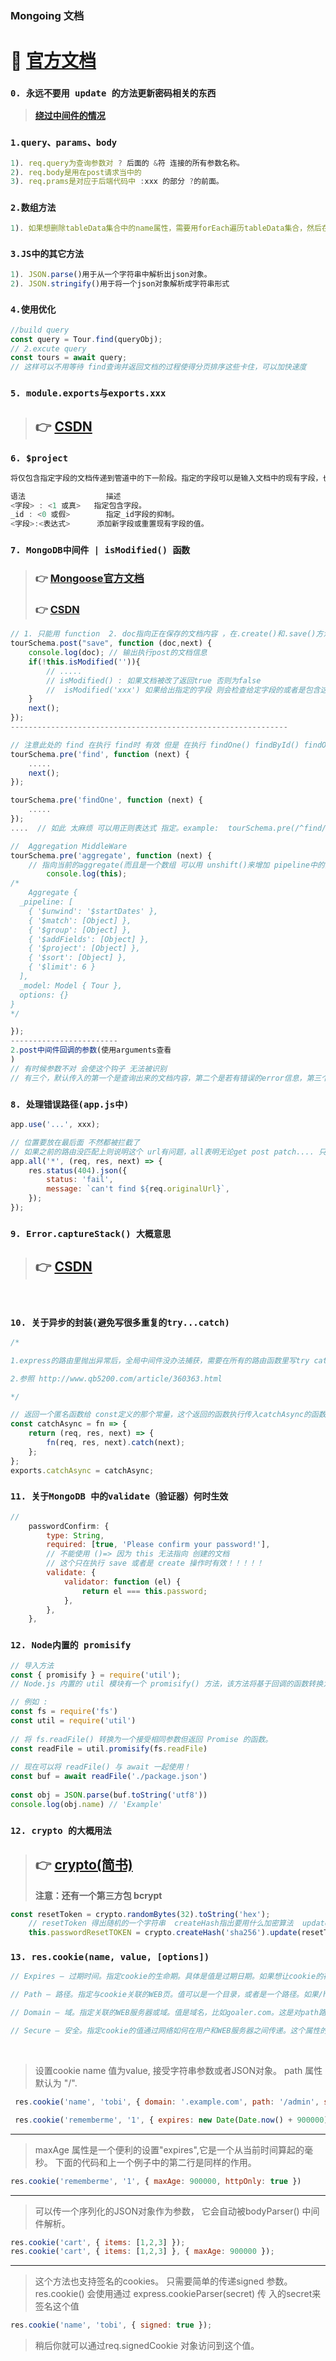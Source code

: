 ### **Mongoing 文档**

 # 🌟 [官方文档](https://mongoing.com/docs/reference/operator/aggregation/group.html)

### `0. 永远不要用 update 的方法更新密码相关的东西`
>  **[绕过中间件的情况](https://mongoosejs.com/docs/middleware.html)**
### `1.query、params、body`

```javascript
1). req.query为查询参数对 ? 后面的 &符 连接的所有参数名称。
2). req.body是用在post请求当中的
3). req.prams是对应于后端代码中 :xxx 的部分 ?的前面。
```

### `2.数组方法`

```javascript
1). 如果想删除tableData集合中的name属性，需要用forEach遍历tableData集合，然后在遍历过程中，直接调用 delete item.name ,就可以把集合中的name属性删除掉
```

### `3.JS中的其它方法`

```javascript
1). JSON.parse()用于从一个字符串中解析出json对象。
2). JSON.stringify()用于将一个json对象解析成字符串形式
```

### `4.使用优化`

```javascript
//build query
const query = Tour.find(queryObj);
// 2.excute query
const tours = await query;
// 这样可以不用等待 find查询并返回文档的过程使得分页排序这些卡住，可以加快速度
```

### `5. module.exports与exports.xxx`

> ## 👉 **[CSDN](https://blog.csdn.net/interestANd/article/details/119058481)**

### `6. $project`

```javascript
将仅包含指定字段的文档传递到管道中的下一阶段。指定的字段可以是输入文档中的现有字段，也可以是新计算的字段

语法	                描述
<字段> : <1 或真>	指定包含字段。
_id : <0 或假>	    指定_id字段的抑制。
<字段>:<表达式>	    添加新字段或重置现有字段的值。
```

### `7. MongoDB中间件 | isModified() 函数` 
> ### 👉 **[Mongoose官方文档](https://mongoosejs.com/docs/middleware.html)**
> ### 👉 **[CSDN](https://blog.csdn.net/caseywei/article/details/109524964)**

```javascript
// 1. 只能用 function  2. doc指向正在保存的文档内容 ，在.create()和.save()方法之前会被调用
tourSchema.post("save", function (doc,next) {
	console.log(doc); // 输出执行post的文档信息
	if(!this.isModified('')){
		// .....
		// isModified() : 如果文档被改了返回true 否则为false 
		//  isModified('xxx') 如果给出指定的字段 则会检查给定字段的或者是包含这个字段的全路径是否被改变 改变了返回true 否则返回false
	}
	next();
});
--------------------------------------------------------------

// 注意此处的 find 在执行 find时 有效 但是 在执行 findOne() findById() findOneAndUpdate() 时 不会进入这个钩子
tourSchema.pre('find', function (next) {
	.....
	next();
});

tourSchema.pre('findOne', function (next) {
	.....
});
....  // 如此 太麻烦 可以用正则表达式 指定。example:  tourSchema.pre(/^find/, function (next) {...});

//  Aggregation MiddleWare
tourSchema.pre('aggregate', function (next) {
	// 指向当前的aggregate(而且是一个数组 可以用 unshift()来增加 pipeline中的内容 以此来进一步分类、分组或者是过滤...)
		console.log(this);
/*
	Aggregate {
  _pipeline: [
    { '$unwind': '$startDates' },
    { '$match': [Object] },
    { '$group': [Object] },
    { '$addFields': [Object] },
    { '$project': [Object] },
    { '$sort': [Object] },
    { '$limit': 6 }
  ],
  _model: Model { Tour },
  options: {}
}
*/

});
------------------------
2.post中间件回调的参数(使用arguments查看
)
// 有时候参数不对 会使这个钩子 无法被识别
// 有三个，默认传入的第一个是查询出来的文档内容，第二个是若有错误的error信息，第三个是next函数
```

### `8. 处理错误路径(app.js中)`

```javascript
app.use('...', xxx);

// 位置要放在最后面 不然都被拦截了
// 如果之前的路由没匹配上则说明这个 url有问题，all表明无论get post patch.... 只要没进入上面正确的路由那么都会被这个匹配，进入这个处理
app.all('*', (req, res, next) => {
	res.status(404).json({
		status: 'fail',
		message: `can't find ${req.originalUrl}`,
	});
});
```

### `9. Error.captureStack() 大概意思`  
>## 👉 **[CSDN](https://zwkkkk1.blog.csdn.net/article/details/83316772?spm=1001.2101.3001.6650.2&depth_1-utm_source=distribute.pc_relevant.none-task-blog-2%7Edefault%7ECTRLIST%7ERate-2-83316772-blog-120124102.t0_edu_mix&utm_relevant_index=3)** 

<br>

### `10. 关于异步的封装(避免写很多重复的try...catch)`

```javascript
/*  

1.express的路由里抛出异常后，全局中间件没办法捕获，需要在所有的路由函数里写try catch，这坑爹的逻辑让人每次都要多写n行代码  所以单独提取一个catchAsync.js文件 导入其他文件中 使用该方法

2.参照 http://www.qb5200.com/article/360363.html 

*/

// 返回一个匿名函数给 const定义的那个常量，这个返回的函数执行传入catchAsync的函数fn，并调用catch捕获异常
const catchAsync = fn => {
	return (req, res, next) => {
		fn(req, res, next).catch(next);
	};
};
exports.catchAsync = catchAsync;
```

### `11. 关于MongoDB 中的validate（验证器）何时生效`

```javascript
//
	passwordConfirm: {
		type: String,
		required: [true, 'Please confirm your password!'],
		// 不能使用 ()=> 因为 this 无法指向 创建的文档
		// 这个只在执行 save 或者是 create 操作时有效！！！！！
		validate: {
			validator: function (el) {
				return el === this.password;
			},
		},
	},
```

### `12. Node内置的 promisify`

```javascript
// 导入方法
const { promisify } = require('util');
// Node.js 内置的 util 模块有一个 promisify() 方法，该方法将基于回调的函数转换为基于 Promise 的函数。这使您可以将 Promise 链和 async/await 与基于回调的 API 结合使用。

// 例如 :
const fs = require('fs')
const util = require('util')
​
// 将 fs.readFile() 转换为一个接受相同参数但返回 Promise 的函数。
const readFile = util.promisify(fs.readFile)
​
// 现在可以将 readFile() 与 await 一起使用！
const buf = await readFile('./package.json')
​
const obj = JSON.parse(buf.toString('utf8'))
console.log(obj.name) // 'Example'
```
### `12. crypto 的大概用法` 
>## 👉  **[crypto(简书) ](https://www.jianshu.com/p/f94a6c8cafaa)**  
> **注意：还有一个第三方包 bcrypt**
```javascript
const resetToken = crypto.randomBytes(32).toString('hex');
	// resetToken 得出随机的一个字符串  createHash指出要用什么加密算法  update 的参数是需要加密的数据。 update() 可以多次被调用，多次调用只是简单的把要加密的结果拼接起来。digest指明用什么形式输出这个字符串
	this.passwordResetTOKEN = crypto.createHash('sha256').update(resetToken).digest('hex');
```
### `13. res.cookie(name, value, [options])`
```javascript
// Expires – 过期时间。指定cookie的生命期。具体是值是过期日期。如果想让cookie的存在期限超过当前浏览器会话时间，就必须使用这个属性。当过了到期日期时，浏览器就可以删除cookie文件，没有任何影响。

// Path – 路径。指定与cookie关联的WEB页。值可以是一个目录，或者是一个路径。如果/head/index.html 建立了一个cookie，那么在/head/目录里的所有页面，以及该目录下面任何子目录里的页面都可以访问这个cookie。这就是说，在/head/stories/articles 里的任何页面都可以访问/head/index.html建立的cookie。但是，如果/zdnn/ 需要访问/head/index.html设置的cookes，该怎么办?这时，我们要把cookies的path属性设置成“/”。在指定路径的时候，凡是来自同一服务器，URL里有相同路径的所有WEB页面都可以共享cookies。现在看另一个例子：如果想让 /head/filters/ 和/head/stories/共享cookies，就要把path设成“/head”。

// Domain – 域。指定关联的WEB服务器或域。值是域名，比如goaler.com。这是对path路径属性的一个延伸。如果我们想让dev.mycompany.com 能够访问bbs.mycompany.com设置的cookies，该怎么办? 我们可以把domain属性设置成“mycompany.com”，并把path属性设置成“/”。FYI：不能把cookies域属性设置成与设置它的服务器的所在域不同的值。

// Secure – 安全。指定cookie的值通过网络如何在用户和WEB服务器之间传递。这个属性的值或者是“secure”，或者为空。缺省情况下，该属性为空，也就是使用不安全的HTTP连接传递数据。如果一个 cookie 标记为secure，那么，它与WEB服务器之间就通过HTTPS或者其它安全协议传递数据。不过，设置了secure属性不代表其他人不能看到你机器本地保存的cookie。换句话说，把cookie设置为secure，只保证cookie与WEB服务器之间的数据传输过程加密，而保存在本地的cookie文件并不加密。如果想让本地cookie也加密，得自己加密数据。


```
<br>

> 设置cookie name 值为value, 接受字符串参数或者JSON对象。 path 属性默认为 "/".

```javascript
 res.cookie('name', 'tobi', { domain: '.example.com', path: '/admin', secure: true });

 res.cookie('rememberme', '1', { expires: new Date(Date.now() + 900000), httpOnly: true });
```

------------

>maxAge 属性是一个便利的设置"expires",它是一个从当前时间算起的毫秒。 下面的代码和上一个例子中的第二行是同样的作用。

```javascript
res.cookie('rememberme', '1', { maxAge: 900000, httpOnly: true })
```
-----------
>可以传一个序列化的JSON对象作为参数， 它会自动被bodyParser() 中间件解析。

```javascript
res.cookie('cart', { items: [1,2,3] });
res.cookie('cart', { items: [1,2,3] }, { maxAge: 900000 });
```
--------------
>这个方法也支持签名的cookies。 只需要简单的传递signed 参数。 res.cookie() 会使用通过 express.cookieParser(secret) 传 入的secret来签名这个值

```javascript
res.cookie('name', 'tobi', { signed: true });
```
>稍后你就可以通过req.signedCookie 对象访问到这个值。
